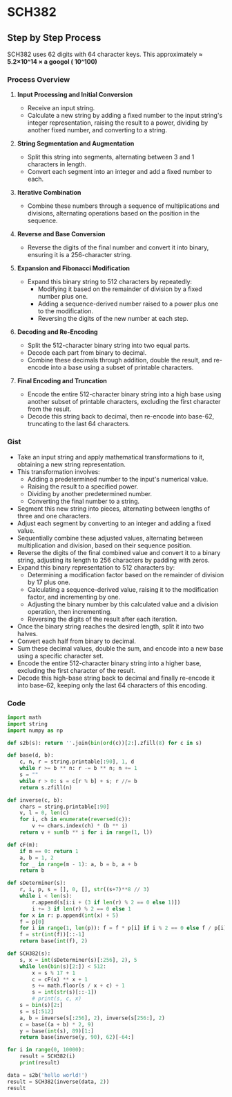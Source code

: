 # SCH382
## Step by Step Process
SCH382 uses 62 digits with 64 character keys. This approximately ≈ **5.2×10^14 × a googol ( 10^100)**

### Process Overview

1. **Input Processing and Initial Conversion**
   - Receive an input string.
   - Calculate a new string by adding a fixed number to the input string's integer representation, raising the result to a power, dividing by another fixed number, and converting to a string.

2. **String Segmentation and Augmentation**
   - Split this string into segments, alternating between 3 and 1 characters in length.
   - Convert each segment into an integer and add a fixed number to each.

3. **Iterative Combination**
   - Combine these numbers through a sequence of multiplications and divisions, alternating operations based on the position in the sequence.

4. **Reverse and Base Conversion**
   - Reverse the digits of the final number and convert it into binary, ensuring it is a 256-character string.

5. **Expansion and Fibonacci Modification**
   - Expand this binary string to 512 characters by repeatedly:
     - Modifying it based on the remainder of division by a fixed number plus one.
     - Adding a sequence-derived number raised to a power plus one to the modification.
     - Reversing the digits of the new number at each step.

6. **Decoding and Re-Encoding**
   - Split the 512-character binary string into two equal parts.
   - Decode each part from binary to decimal.
   - Combine these decimals through addition, double the result, and re-encode into a base using a subset of printable characters.

7. **Final Encoding and Truncation**
   - Encode the entire 512-character binary string into a high base using another subset of printable characters, excluding the first character from the result.
   - Decode this string back to decimal, then re-encode into base-62, truncating to the last 64 characters.

### Gist

- Take an input string and apply mathematical transformations to it, obtaining a new string representation.
- This transformation involves:
  - Adding a predetermined number to the input's numerical value.
  - Raising the result to a specified power.
  - Dividing by another predetermined number.
  - Converting the final number to a string.
- Segment this new string into pieces, alternating between lengths of three and one characters.
- Adjust each segment by converting to an integer and adding a fixed value.
- Sequentially combine these adjusted values, alternating between multiplication and division, based on their sequence position.
- Reverse the digits of the final combined value and convert it to a binary string, adjusting its length to 256 characters by padding with zeros.
- Expand this binary representation to 512 characters by:
  - Determining a modification factor based on the remainder of division by 17 plus one.
  - Calculating a sequence-derived value, raising it to the modification factor, and incrementing by one.
  - Adjusting the binary number by this calculated value and a division operation, then incrementing.
  - Reversing the digits of the result after each iteration.
- Once the binary string reaches the desired length, split it into two halves.
- Convert each half from binary to decimal.
- Sum these decimal values, double the sum, and encode into a new base using a specific character set.
- Encode the entire 512-character binary string into a higher base, excluding the first character of the result.
- Decode this high-base string back to decimal and finally re-encode it into base-62, keeping only the last 64 characters of this encoding.

### Code

```python
import math
import string
import numpy as np

def s2b(s): return ''.join(bin(ord(c))[2:].zfill(8) for c in s)

def base(d, b):
    c, n, r = string.printable[:90], 1, d
    while r >= b ** n: r -= b ** n; n += 1
    s = ""
    while r > 0: s = c[r % b] + s; r //= b
    return s.zfill(n)

def inverse(c, b):
    chars = string.printable[:90]
    v, l = 0, len(c)
    for i, ch in enumerate(reversed(c)):
        v += chars.index(ch) * (b ** i)
    return v + sum(b ** i for i in range(1, l))

def cF(m):
    if m == 0: return 1
    a, b = 1, 2
    for _ in range(m - 1): a, b = b, a + b
    return b

def sDeterminer(s):
    r, i, p, s = [], 0, [], str((s+7)**8 // 3)
    while i < len(s):
        r.append(s[i:i + (3 if len(r) % 2 == 0 else 1)])
        i += 3 if len(r) % 2 == 0 else 1
    for x in r: p.append(int(x) + 5)
    f = p[0]
    for i in range(1, len(p)): f = f * p[i] if i % 2 == 0 else f / p[i]
    f = str(int(f))[::-1]
    return base(int(f), 2)

def SCH382(s):
    s, x = int(sDeterminer(s)[:256], 2), 5
    while len(bin(s)[2:]) < 512:
        x = s % 17 + 1
        c = cF(x) ** x + 1
        s += math.floor(s / x + c) + 1
        s = int(str(s)[::-1])
        # print(s, c, x)
    s = bin(s)[2:]
    s = s[:512]
    a, b = inverse(s[:256], 2), inverse(s[256:], 2)
    c = base((a + b) * 2, 9)
    y = base(int(s), 89)[1:]
    return base(inverse(y, 90), 62)[-64:]

for i in range(0, 10000):
    result = SCH382(i)
    print(result)

data = s2b('hello world!')
result = SCH382(inverse(data, 2))
result
```
